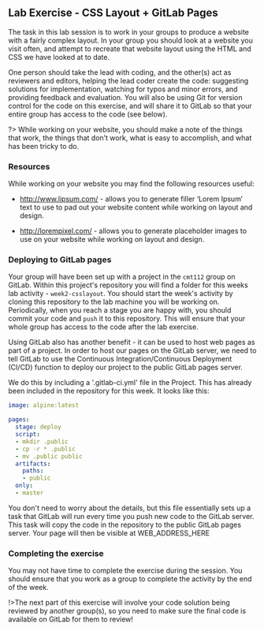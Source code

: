 ## Lab Exercise - CSS Layout + GitLab Pages

The task in this lab session is to work in your groups to produce a website with a fairly complex layout. In your group you should look at a website you visit often, and attempt to recreate that website layout using the HTML and CSS we have looked at to date.

One person should take the lead with coding, and the other(s) act as reviewers and editors, helping the lead coder create the code: suggesting solutions for implementation, watching for typos and minor errors, and providing feedback and evaluation. You will also be using Git for version control for the code on this exercise, and will share it to GitLab so that your entire group has access to the code (see below).

?> While working on your website, you should make a note of the things that work, the things that don’t work, what is easy to accomplish, and what has been tricky to do.


### Resources

While working on your website you may find the following resources useful:

* http://www.lipsum.com/ - allows you to generate filler ‘Lorem Ipsum’ text to use to pad out your website content while working on layout and design.

* http://lorempixel.com/ - allows you to generate placeholder images to use on your website while working on layout and design.




### Deploying to GitLab pages

Your group will have been set up with a project in the `cmt112` group on GitLab. Within this project's repository you will find a folder for this weeks lab activity - `week2-csslayout`. You should start the week's activity by cloning this repository to the lab machine you will be working on. Periodically, when you reach a stage you are happy with, you should commit your code and `push` it to this repository. This will ensure that your whole group has access to the code after the lab exercise.

Using GitLab also has another benefit - it can be used to host web pages as part of a project. In order to host our pages on the GitLab server, we need to tell GitLab to use the Continuous Integration/Continuous Deployment (CI/CD) function to deploy our project to the public GitLab pages server.

We do this by including a '.gitlab-ci.yml' file in the Project. This has already been included in the repository for this week. It looks like this:

```yaml
image: alpine:latest

pages:
  stage: deploy
  script:
  - mkdir .public
  - cp -r * .public
  - mv .public public
  artifacts:
    paths:
    - public
  only:
  - master
```

You don't need to worry about the details, but this file essentially sets up a task that GitLab will run every time you push new code to the GitLab server. This task will copy the code in the repository to the public GitLab pages server. Your page will then be visible at WEB_ADDRESS_HERE


### Completing the exercise

You may not have time to complete the exercise during the session. You should ensure that you work as a group to complete the activity by the end of the week. 

!>The next part of this exercise will involve your code solution being reviewed by another group(s), so you need to make sure the final code is available on GitLab for them to review!
